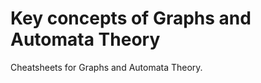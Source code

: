 # Key concepts of Graphs and Automata Theory

Cheatsheets for Graphs and Automata Theory.

<!-- - []() by []() ( _:movie_camera:_ ) -->
